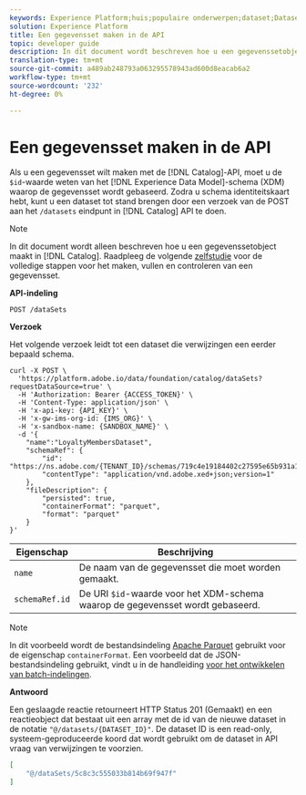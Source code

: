```yaml
---
keywords: Experience Platform;huis;populaire onderwerpen;dataset;Dataset;creeer een dataset;creeer dataset;laat dataset toe
solution: Experience Platform
title: Een gegevensset maken in de API
topic: developer guide
description: In dit document wordt beschreven hoe u een gegevenssetobject maakt in de API voor catalogusservice.
translation-type: tm+mt
source-git-commit: a489ab248793a063295578943ad600d8eacab6a2
workflow-type: tm+mt
source-wordcount: '232'
ht-degree: 0%

---
```



# Een gegevensset maken in de API

Als u een gegevensset wilt maken met de [!DNL Catalog]-API, moet u de `$id`-waarde weten van het [!DNL Experience Data Model]-schema (XDM) waarop de gegevensset wordt gebaseerd. Zodra u schema identiteitskaart hebt, kunt u een dataset tot stand brengen door een verzoek van de POST aan het `/datasets` eindpunt in [!DNL Catalog] API te doen.

>[!NOTE]
>
>In dit document wordt alleen beschreven hoe u een gegevenssetobject maakt in [!DNL Catalog]. Raadpleeg de volgende [zelfstudie](../datasets/create.md) voor de volledige stappen voor het maken, vullen en controleren van een gegevensset.

**API-indeling**

```HTTP
POST /dataSets
```

**Verzoek**

Het volgende verzoek leidt tot een dataset die verwijzingen een eerder bepaald schema.

```SHELL
curl -X POST \
  'https://platform.adobe.io/data/foundation/catalog/dataSets?requestDataSource=true' \
  -H 'Authorization: Bearer {ACCESS_TOKEN}' \
  -H 'Content-Type: application/json' \
  -H 'x-api-key: {API_KEY}' \
  -H 'x-gw-ims-org-id: {IMS_ORG}' \
  -H 'x-sandbox-name: {SANDBOX_NAME}' \
  -d '{
    "name":"LoyaltyMembersDataset",
    "schemaRef": {
        "id": "https://ns.adobe.com/{TENANT_ID}/schemas/719c4e19184402c27595e65b931a142b",
        "contentType": "application/vnd.adobe.xed+json;version=1"
    },
    "fileDescription": {
        "persisted": true,
        "containerFormat": "parquet",
        "format": "parquet"
    }
}'
```

| Eigenschap | Beschrijving |
| --- | --- |
| `name` | De naam van de gegevensset die moet worden gemaakt. |
| `schemaRef.id` | De URI `$id`-waarde voor het XDM-schema waarop de gegevensset wordt gebaseerd. |

>[!NOTE]
>
>In dit voorbeeld wordt de bestandsindeling [Apache Parquet](https://parquet.apache.org/documentation/latest/) gebruikt voor de eigenschap `containerFormat`. Een voorbeeld dat de JSON-bestandsindeling gebruikt, vindt u in de handleiding [voor het ontwikkelen van batch-indelingen](../../ingestion/batch-ingestion/api-overview.md).

**Antwoord**

Een geslaagde reactie retourneert HTTP Status 201 (Gemaakt) en een reactieobject dat bestaat uit een array met de id van de nieuwe dataset in de notatie `"@/datasets/{DATASET_ID}"`. De dataset ID is een read-only, systeem-geproduceerde koord dat wordt gebruikt om de dataset in API vraag van verwijzingen te voorzien.

```JSON
[
    "@/dataSets/5c8c3c555033b814b69f947f"
]
```
